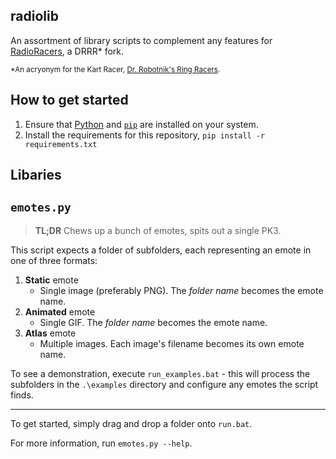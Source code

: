 ## radiolib

An assortment of library scripts to complement any features for [RadioRacers](https://github.com/blondedradio/RadioRacers), a DRRR* fork.

<small>*An acryonym for the Kart Racer, [Dr. Robotnik's Ring Racers](https://www.kartkrew.org/).</small>

## How to get started

1. Ensure that [Python](https://www.python.org/) and [`pip`](https://pypi.org/project/pip/) are installed on your system.
2. Install the requirements for this repository, `pip install -r requirements.txt`
   
## Libaries
    
## `emotes.py`

> **TL;DR** Chews up a bunch of emotes, spits out a single PK3.

This script expects a folder of subfolders, each representing an emote in one of three formats:

1. **Static** emote 
   - Single image (preferably PNG). The _folder name_ becomes the emote name.
2. **Animated** emote 
   - Single GIF. The _folder name_ becomes the emote name.
3. **Atlas** emote 
   - Multiple images. Each image's filename becomes its own emote name.

To see a demonstration, execute `run_examples.bat` - this will process the subfolders in the `.\examples` directory and configure any emotes the script finds.

---
To get started, simply drag and drop a folder onto `run.bat`.

For more information, run `emotes.py --help`.